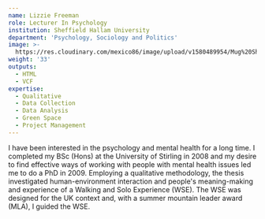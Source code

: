 ```yaml
---
name: Lizzie Freeman
role: Lecturer In Psychology
institution: Sheffield Hallam University
department: 'Psychology, Sociology and Politics'
image: >-
  https://res.cloudinary.com/mexico86/image/upload/v1580489954/Mug%20Shots/0_k5heay.jpg
weight: '33'
outputs:
  - HTML
  - VCF
expertise:
  - Qualitative
  - Data Collection
  - Data Analysis
  - Green Space
  - Project Management
---
```


<!--StartFragment-->

I have been interested in the psychology and mental health for a long time. I completed my BSc (Hons) at the University of Stirling in 2008 and my desire to find effective ways of working with people with mental health issues led me to do a PhD in 2009. Employing a qualitative methodology, the thesis investigated human-environment interaction and people's meaning-making and experience of a Walking and Solo Experience (WSE). The WSE was designed for the UK context and, with a summer mountain leader award (MLA), I guided the WSE.

<!--EndFragment-->
